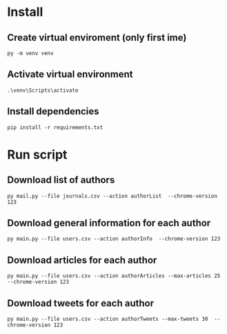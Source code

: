# Install
## Create virtual enviroment (only first ime)
`py -m venv venv`

## Activate virtual environment
`.\venv\Scripts\activate`

## Install dependencies
`pip install -r requirements.txt`

# Run script

## Download list of authors
`py mail.py --file journals.csv --action authorList  --chrome-version 123`

## Download general information for each author
`py main.py --file users.csv --action authorInfo  --chrome-version 123`

## Download articles for each author
`py main.py --file users.csv --action authorArticles --max-articles 25  --chrome-version 123`

## Download tweets for each author
`py main.py --file users.csv --action authorTweets --max-tweets 30  --chrome-version 123`
